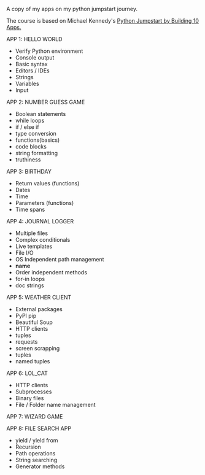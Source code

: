 A copy of my apps on my python jumpstart journey.

The course is based on Michael Kennedy's [Python Jumpstart by Building 10 Apps.](https://training.talkpython.fm/courses/details/python-language-jumpstart-building-10-apps)

APP 1: HELLO WORLD
- Verify Python environment 
- Console output
- Basic syntax 
- Editors / IDEs
- Strings
- Variables 
- Input

APP 2: NUMBER GUESS GAME
- Boolean statements
- while loops 
- if / else if
- type conversion
- functions(basics)
- code blocks
- string formatting
- truthiness

APP 3: BIRTHDAY
- Return values (functions)
- Dates 
- Time
- Parameters (functions)
- Time spans

APP 4: JOURNAL LOGGER
- Multiple files 
- Complex conditionals
- Live templates
- File I/O
- OS Independent path management
- __name__
- Order independent methods
- for-in loops
- doc strings

APP 5: WEATHER CLIENT
- External packages
- PyPI pip
- Beautiful Soup
- HTTP clients
- tuples
- requests
- screen scrapping
- tuples
- named tuples

APP 6: LOL_CAT
- HTTP clients
- Subprocesses
- Binary files
- File / Folder name management

APP 7: WIZARD GAME

APP 8: FILE SEARCH APP
- yield / yield from
- Recursion
- Path operations
- String searching
- Generator methods